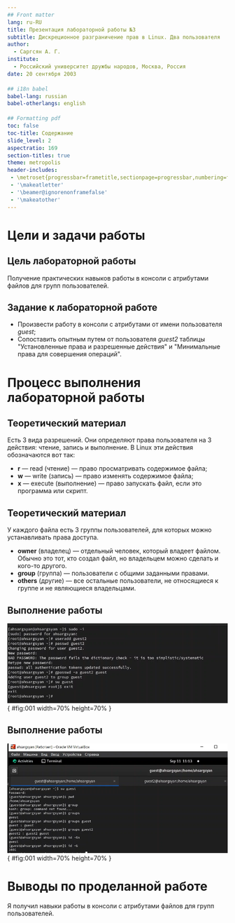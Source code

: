 ```yaml
---
## Front matter
lang: ru-RU
title: Презентация лабораторной работы №3
subtitle: Дискреционное разграничение прав в Linux. Два пользователя
author:
  - Саргсян А. Г.
institute:
  - Российский университет дружбы народов, Москва, Россия
date: 20 сентября 2003

## i18n babel
babel-lang: russian
babel-otherlangs: english

## Formatting pdf
toc: false
toc-title: Содержание
slide_level: 2
aspectratio: 169
section-titles: true
theme: metropolis
header-includes:
 - \metroset{progressbar=frametitle,sectionpage=progressbar,numbering=fraction}
 - '\makeatletter'
 - '\beamer@ignorenonframefalse'
 - '\makeatother'
---
```


# Цели и задачи работы

## Цель лабораторной работы

Получение практических навыков работы в консоли с атрибутами файлов для групп пользователей.

## Задание к лабораторной работе

- Произвести работу в консоли с атрибутами от имени пользователя *guest*;
- Сопоставить опытным путем от пользователя *guest2* таблицы "Установленные права и разрешенные действия" и "Минимальные права для совершения операций".

# Процесс выполнения лабораторной работы

## Теоретический материал 

Есть 3 вида разрешений. Они определяют права пользователя на 3 действия: чтение, запись и выполнение. В Linux эти действия обозначаются вот так:

- **r** — read (чтение) — право просматривать содержимое файла;
- **w** — write (запись) — право изменять содержимое файла;
- **x** — execute (выполнение) — право запускать файл, если это программа или скрипт.

## Теоретический материал 

У каждого файла есть 3 группы пользователей, для которых можно устанавливать права доступа. 

- **owner** (владелец) — отдельный человек, который владеет файлом. Обычно это тот, кто создал файл, но владельцем можно сделать и кого-то другого.
- **group** (группа) — пользователи с общими заданными правами.
- **others** (другие) — все остальные пользователи, не относящиеся к группе и не являющиеся владельцами.


## Выполнение работы

![Добавление пользователей в группу](image/lab3_1.png){ #fig:001 width=70% height=70% }

## Выполнение работы

![Информация о пользователях](image/lab3_2.png){ #fig:001 width=70% height=70% }

# Выводы по проделанной работе

Я получил навыки работы в консоли с атрибутами файлов для групп пользователей.

